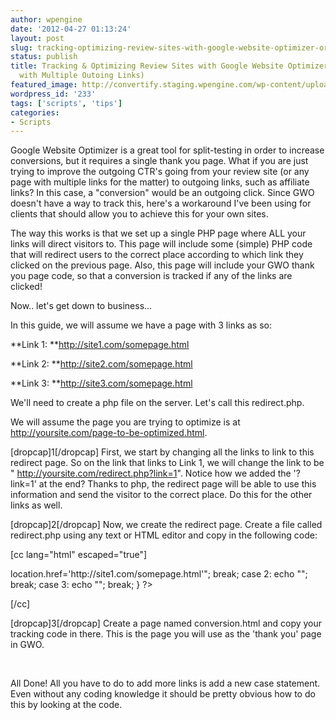 ```yaml
---
author: wpengine
date: '2012-04-27 01:13:24'
layout: post
slug: tracking-optimizing-review-sites-with-google-website-optimizer-or-any-page-with-multiple-outoing-links
status: publish
title: Tracking & Optimizing Review Sites with Google Website Optimizer (or Any Page
  with Multiple Outoing Links)
featured_image: http://convertify.staging.wpengine.com/wp-content/uploads/2012/04/star-rating.jpeg
wordpress_id: '233'
tags: ['scripts', 'tips']
categories:
- Scripts
---
```


Google Website Optimizer is a great tool for split-testing in order to increase conversions, but it requires a single thank you page. What if you are just trying to improve the outgoing CTR's going from your review site (or any page with multiple links for the matter) to outgoing links, such as affiliate links? In this case, a "conversion" would be an outgoing click. Since GWO doesn't have a way to track this, here's a workaround I've been using for clients that should allow you to achieve this for your own sites.  
  
The way this works is that we set up a single PHP page where ALL your links will direct visitors to. This page will include some (simple) PHP code that will redirect users to the correct place according to which link they clicked on the previous page. Also, this page will include your GWO thank you page code, so that a conversion is tracked if any of the links are clicked!  
  
Now.. let's get down to business...  
  
In this guide, we will assume we have a page with 3 links as so:  
  
**Link 1: **http://site1.com/somepage.html  
  
**Link 2: **http://site2.com/somepage.html  
  
**Link 3: **http://site3.com/somepage.html  
  
We'll need to create a php file on the server. Let's call this redirect.php.  
  
We will assume the page you are trying to optimize is at http://yoursite.com/page-to-be-optimized.html.  
  
[dropcap]1[/dropcap] First, we start by changing all the links to link to this redirect page. So on the link that links to Link 1, we will change the link to be " http://yoursite.com/redirect.php?link=1". Notice how we added the '?link=1' at the end? Thanks to php, the redirect page will be able to use this information and send the visitor to the correct place. Do this for the other links as well.  
  
[dropcap]2[/dropcap] Now, we create the redirect page. Create a file called redirect.php using any text or HTML editor and copy in the following code:  
  
[cc lang="html" escaped="true"]  
  
<?php include('conversion.html'); switch ($_GET['link']) {  
  
case 1: echo "<script>location.href='http://site1.com/somepage.html'</script>"; break;  
  
case 2: echo "<script>location.href='http://site2.com/somepage.html'</script>"; break;  
  
case 3: echo "<script>location.href='http://site3.com/somepage.html'</script>"; break;  
  
}  
  
?>  
  
[/cc]  
  
[dropcap]3[/dropcap] Create a page named conversion.html and copy your tracking code in there. This is the page you will use as the 'thank you' page in GWO.  
  
   
  
All Done! All you have to do to add more links is add a new case statement. Even without any coding knowledge it should be pretty obvious how to do this by looking at the code.
